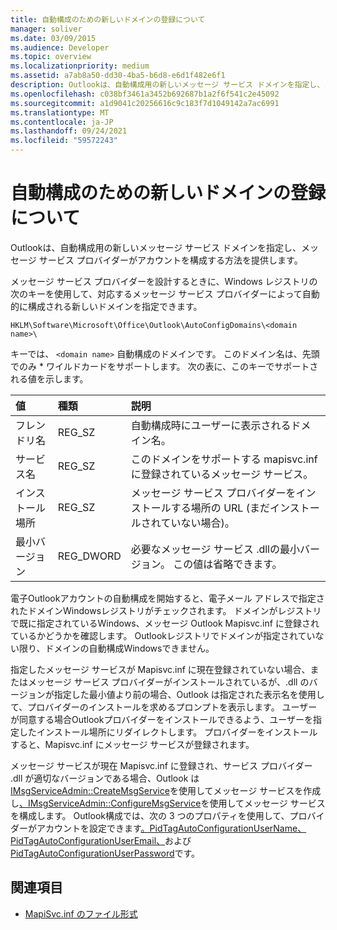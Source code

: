 ```yaml
---
title: 自動構成のための新しいドメインの登録について
manager: soliver
ms.date: 03/09/2015
ms.audience: Developer
ms.topic: overview
ms.localizationpriority: medium
ms.assetid: a7ab8a50-dd30-4ba5-b6d8-e6d1f482e6f1
description: Outlookは、自動構成用の新しいメッセージ サービス ドメインを指定し、メッセージ サービス プロバイダーがアカウントを構成する方法を提供します。
ms.openlocfilehash: c038bf3461a3452b692687b1a2f6f541c2e45092
ms.sourcegitcommit: a1d9041c20256616c9c183f7d1049142a7ac6991
ms.translationtype: MT
ms.contentlocale: ja-JP
ms.lasthandoff: 09/24/2021
ms.locfileid: "59572243"
---
```

# <a name="about-registering-a-new-domain-for-automatic-configuration"></a>自動構成のための新しいドメインの登録について

Outlookは、自動構成用の新しいメッセージ サービス ドメインを指定し、メッセージ サービス プロバイダーがアカウントを構成する方法を提供します。
  
メッセージ サービス プロバイダーを設計するときに、Windows レジストリの次のキーを使用して、対応するメッセージ サービス プロバイダーによって自動的に構成される新しいドメインを指定できます。 
  
`HKLM\Software\Microsoft\Office\Outlook\AutoConfigDomains\<domain name>\`
  
キーでは、 `<domain name>` 自動構成のドメインです。 このドメイン名は、先頭でのみ \* ワイルドカードをサポートします。 次の表に、このキーでサポートされる値を示します。 
  
| 値 | 種類 | 説明 |
|:-----|:-----|:-----|
|フレンドリ名  <br/> |REG_SZ  <br/> |自動構成時にユーザーに表示されるドメイン名。  <br/> |
|サービス名  <br/> |REG_SZ  <br/> |このドメインをサポートする mapisvc.inf に登録されているメッセージ サービス。  <br/> |
|インストール場所  <br/> |REG_SZ  <br/> |メッセージ サービス プロバイダーをインストールする場所の URL (まだインストールされていない場合)。  <br/> |
|最小バージョン  <br/> |REG_DWORD  <br/> |必要なメッセージ サービス .dllの最小バージョン。 この値は省略できます。  <br/> |
   
電子Outlookアカウントの自動構成を開始すると、電子メール アドレスで指定されたドメインWindowsレジストリがチェックされます。 ドメインがレジストリで既に指定されているWindows、メッセージ Outlook Mapisvc.inf に登録されているかどうかを確認します。 Outlookレジストリでドメインが指定されていない限り、ドメインの自動構成Windowsできません。
  
指定したメッセージ サービスが Mapisvc.inf に現在登録されていない場合、またはメッセージ サービス プロバイダーがインストールされているが、.dll のバージョンが指定した最小値より前の場合、Outlook は指定された表示名を使用して、プロバイダーのインストールを求めるプロンプトを表示します。 ユーザーが同意する場合Outlookプロバイダーをインストールできるよう、ユーザーを指定したインストール場所にリダイレクトします。 プロバイダーをインストールすると、Mapisvc.inf にメッセージ サービスが登録されます。
  
メッセージ サービスが現在 Mapisvc.inf に登録され、サービス プロバイダー .dll が適切なバージョンである場合、Outlook は[IMsgServiceAdmin::CreateMsgService](https://msdn.microsoft.com/library/0135f049-0311-45e5-9685-78597d599a4e%28Office.15%29.aspx)を使用してメッセージ サービスを作成し[、IMsgServiceAdmin::ConfigureMsgService](https://msdn.microsoft.com/library/a08f5905-2585-49ca-abb7-a77f2736f604%28Office.15%29.aspx)を使用してメッセージ サービスを構成します。 Outlook構成では、次の 3 つのプロパティを使用して、プロバイダーがアカウントを設定できます[。PidTagAutoConfigurationUserName、PidTagAutoConfigurationUserEmail、](https://msdn.microsoft.com/library/845140c8-5454-4b47-acec-ab5aff00b768%28Office.15%29.aspx)および[PidTagAutoConfigurationUserPassword](https://msdn.microsoft.com/library/d33e7c45-55d8-4dc1-ade9-605542d87e61%28Office.15%29.aspx)です。 [](https://msdn.microsoft.com/library/05dfa0e2-4ab1-4f57-9009-6a815aca87bd%28Office.15%29.aspx)
  
## <a name="see-also"></a>関連項目

- [MapiSvc.inf のファイル形式](https://msdn.microsoft.com/library/b48eda17-83a8-4dc4-85c8-4ca827d13d25%28Office.15%29.aspx)

